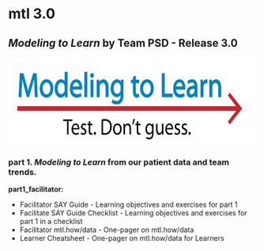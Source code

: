 # mtl 3.0

## *Modeling to Learn* by Team PSD - Release 3.0

<img src = "https://github.com/lzim/teampsd/blob/master/resources/logos/mtl_testdontguess_sm.png"
     height = "175" width = "650">

### part 1. *Modeling to Learn* from our **patient data** and **team trends.**

**part1_facilitator:**

- Facilitator SAY Guide - Learning objectives and exercises for part 1
- Facilitate SAY Guide Checklist - Learning objectives and exercises for part 1 in a checklist
- Facilitator mtl.how/data - One-pager on mtl.how/data
- Learner Cheatsheet - One-pager on mtl.how/data for Learners
